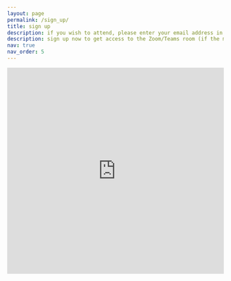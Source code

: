 ```yaml
---
layout: page
permalink: /sign_up/
title: sign up
description: if you wish to attend, please enter your email address in the form below
description: sign up now to get access to the Zoom/Teams room (if the maximum capacity is reached, you will receive a YouTube Live link)
nav: true
nav_order: 5
---
```


<iframe width="640px" height="480px" src="https://forms.office.com/Pages/ResponsePage.aspx?id=KUxRa5EjMUi3dITzXEW_Ac5me9jbT1REmAwHYFoQsChUMkRDTkxDTzNITEhXTkFSM043V1I5NkVSMi4u&embed=true" frameborder="0" marginwidth="0" marginheight="0" style="border: none; max-width:100%; max-height:100vh" allowfullscreen webkitallowfullscreen mozallowfullscreen msallowfullscreen> </iframe>

